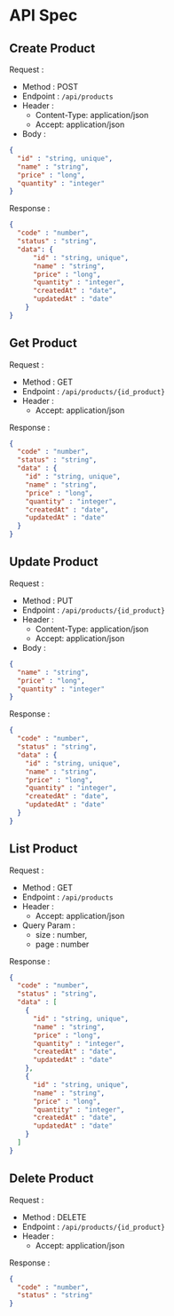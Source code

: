 # API Spec

## Create Product

Request :

- Method : POST
- Endpoint : `/api/products`
- Header :
    - Content-Type: application/json
    - Accept: application/json
- Body :

```json
{
  "id" : "string, unique",
  "name" : "string",
  "price" : "long",
  "quantity" : "integer"
}
```

Response :

```json
{
  "code" : "number",
  "status" : "string",
  "data": {
      "id" : "string, unique",
      "name" : "string",
      "price" : "long",
      "quantity" : "integer",
      "createdAt" : "date",
      "updatedAt" : "date"
    }
}
```

## Get Product

Request :

- Method : GET
- Endpoint : `/api/products/{id_product}`
- Header :
    - Accept: application/json

Response :

```json
{
  "code" : "number",
  "status" : "string",
  "data" : {
    "id" : "string, unique",
    "name" : "string",
    "price" : "long",
    "quantity" : "integer",
    "createdAt" : "date",
    "updatedAt" : "date"
  }
}
```

## Update Product

Request :

- Method : PUT
- Endpoint : `/api/products/{id_product}`
- Header :
    - Content-Type: application/json
    - Accept: application/json
- Body :

```json
{
  "name" : "string",
  "price" : "long",
  "quantity" : "integer"
}
```

Response :

```json
{
  "code" : "number",
  "status" : "string",
  "data" : {
    "id" : "string, unique",
    "name" : "string",
    "price" : "long",
    "quantity" : "integer",
    "createdAt" : "date",
    "updatedAt" : "date"
  }
}
```

## List Product

Request :

- Method : GET
- Endpoint : `/api/products`
- Header :
  - Accept: application/json
- Query Param :
  - size : number,
  - page : number

Response :

```json
{
  "code" : "number",
  "status" : "string",
  "data" : [
    {
      "id" : "string, unique",
      "name" : "string",
      "price" : "long",
      "quantity" : "integer",
      "createdAt" : "date",
      "updatedAt" : "date"
    },
    {
      "id" : "string, unique",
      "name" : "string",
      "price" : "long",
      "quantity" : "integer",
      "createdAt" : "date",
      "updatedAt" : "date"
    }
  ] 
}
```

## Delete Product

Request :

- Method : DELETE
- Endpoint : `/api/products/{id_product}`
- Header :
    - Accept: application/json

Response :

```json
{
  "code" : "number",
  "status" : "string"
}
```
